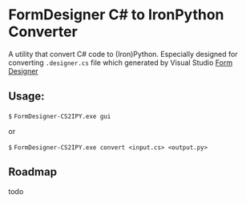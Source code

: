 # FormDesigner C# to IronPython Converter

A utility that convert C# code to (Iron)Python. Especially designed for converting `.designer.cs` file which generated
by Visual Studio [Form Designer](https://docs.microsoft.com/en-us/visualstudio/designers/walkthrough-windows-forms-designer?view=vs-2019)

## Usage:

`$` `FormDesigner-CS2IPY.exe gui`

or

`$` `FormDesigner-CS2IPY.exe convert <input.cs> <output.py>`

## Roadmap

todo
